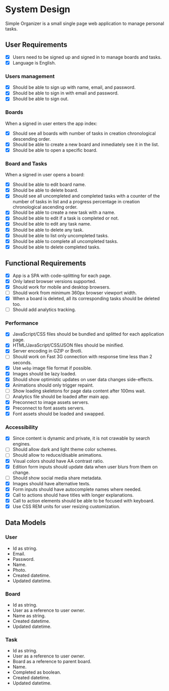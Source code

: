 # System Design

Simple Organizer is a small single page web application to manage personal tasks.

## User Requirements

- [x] Users need to be signed up and signed in to manage boards and tasks.
- [x] Language is English.

### Users management

- [x] Should be able to sign up with name, email, and password.
- [x] Should be able to sign in with email and password.
- [x] Should be able to sign out.

### Boards

When a signed in user enters the app index:

- [x] Should see all boards with number of tasks in creation chronological
  descending order.
- [x] Should be able to create a new board and inmediately see it in the list.
- [x] Should be able to open a specific board.

### Board and Tasks

When a signed in user opens a board:

- [x] Should be able to edit board name.
- [x] Should be able to delete board.
- [x] Should see all uncompleted and completed tasks
  with a counter of the number of tasks in list and a progress percentage
  in creation chronological ascending order.
- [x] Should be able to create a new task with a name.
- [x] Should be able to edit if a task is completed or not.
- [x] Should be able to edit any task name.
- [x] Should be able to delete any task.
- [x] Should be able to list only uncompleted tasks.
- [x] Should be able to complete all uncompleted tasks.
- [x] Should be able to delete completed tasks.

## Functional Requirements

- [x] App is a SPA with code-splitting for each page.
- [x] Only latest browser versions supported.
- [x] Should work for mobile and desktop browsers.
- [ ] Should work from minimum 360px browser viewport width.
- [x] When a board is deleted, all its corresponding tasks should be deleted too.
- [ ] Should add analytics tracking.

### Performance

- [x] JavaScript/CSS files should be bundled and splitted for each application page.
- [x] HTML/JavaScript/CSS/JSON files should be minified.
- [x] Server encoding in GZIP or Brotli.
- [ ] Should work on Fast 3G connection with response time less than 2 seconds.
- [x] Use `webp` image file format if possible.
- [x] Images should be lazy loaded.
- [x] Should show optimistic updates on user data changes side-effects.
- [x] Animations should only trigger repaint.
- [ ] Show loading skeletons for page data content after 100ms wait.
- [ ] Analytics file should be loaded after main app.
- [x] Preconnect to image assets servers.
- [x] Preconnect to font assets servers.
- [x] Font assets should be loaded and swapped.

### Accessibility

- [x] Since content is dynamic and private, it is not crawable by search engines.
- [ ] Should allow dark and light theme color schemes.
- [ ] Should allow to reduce/disable animations.
- [x] Visual colors should have AA contrast ratio.
- [x] Edition form inputs should update data when user blurs from them on change.
- [ ] Should show social media share metadata.
- [x] Images should have alternative texts.
- [x] Form inputs should have autocomplete names where needed.
- [x] Call to actions should have titles with longer explanations.
- [x] Call to action elements should be able to be focused with keyboard.
- [x] Use CSS REM units for user resizing customization.

## Data Models

### User

- Id as string.
- Email.
- Password.
- Name.
- Photo.
- Created datetime.
- Updated datetime.

### Board

- Id as string.
- User as a reference to user owner.
- Name as string.
- Created datetime.
- Updated datetime.

### Task

- Id as string.
- User as a reference to user owner.
- Board as a reference to parent board.
- Name.
- Completed as boolean.
- Created datetime.
- Updated datetime.
